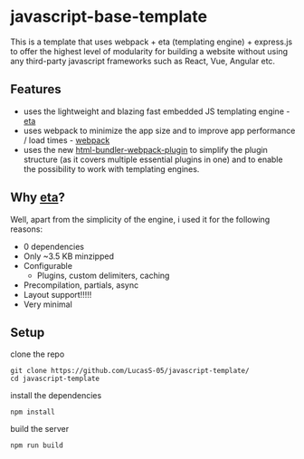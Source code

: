 # javascript-base-template

This is a template that uses webpack + eta (templating engine) + express.js to offer the highest level of modularity 
for building a website without using any third-party javascript frameworks such as React, Vue, Angular etc.


## Features
- uses the lightweight and blazing fast embedded JS templating engine - [eta](https://github.com/joemccann/dillinger)
- uses webpack to minimize the app size and to improve app performance / load times  - [webpack](https://github.com/joemccann/dillinger)
- uses the new [html-bundler-webpack-plugin](https://github.com/webdiscus/html-bundler-webpack-plugin) to simplify the plugin structure (as it covers multiple essential plugins in one)
and to enable the possibility to work with templating engines. 


## Why [eta](https://github.com/joemccann/dillinger)?

Well, apart from the simplicity of the engine, i used it for the following reasons:
- 0 dependencies 
- Only ~3.5 KB minzipped
- Configurable
  - Plugins, custom delimiters, caching
- Precompilation, partials, async
- Layout support!!!!!
- Very minimal

## Setup

clone the repo
```
git clone https://github.com/LucasS-05/javascript-template/
cd javascript-template
```
install the dependencies
```
npm install
```
build the server
```
npm run build
```



